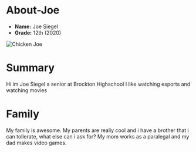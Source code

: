 # About-Joe

- **Name:** Joe Siegel 
- **Grade:** 12th (2020)

 ![Chicken Joe](https://pbs.twimg.com/profile_images/1019631029093453825/1UHwRZZ2.jpg)
 
# Summary 
 Hi im Joe Siegel a senior at Brockton Highschool I like watching esports and watching movies

# Family
 My family is awesome. My parents are really cool and i have a brother that i can tollerate, what else can i ask for? My mom works as a paralegal and my dad makes video games. 
